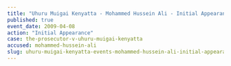 ```yaml
---
title: "Uhuru Muigai Kenyatta - Mohammed Hussein Ali - Initial Appearance"
published: true
event_date: 2009-04-08
action: "Initial Appearance"
case: the-prosecutor-v-uhuru-muigai-kenyatta
accused: mohammed-hussein-ali
slug: uhuru-muigai-kenyatta-events-mohammed-hussein-ali-initial-appearance
---
```

